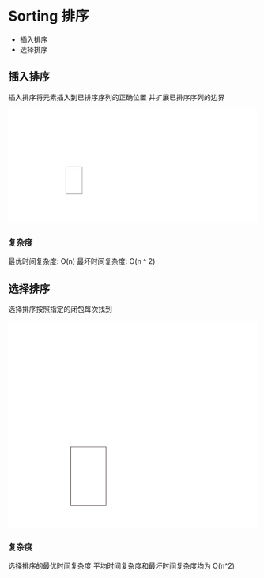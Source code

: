 # Sorting 排序

+ 插入排序
+ 选择排序

## 插入排序
插入排序将元素插入到已排序序列的正确位置 并扩展已排序序列的边界

[![Insertion_sort](./insertion_sort.svg)](./insertion_sort.svg)

### 复杂度
最优时间复杂度: O(n)
最坏时间复杂度: O(n ^ 2)

## 选择排序
选择排序按照指定的闭包每次找到

[![Selection_Sort](./selection_sort.svg)](./selection_sort.svg)

### 复杂度
选择排序的最优时间复杂度 平均时间复杂度和最坏时间复杂度均为 O(n^2)
